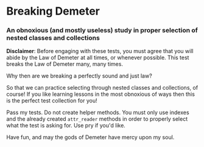 # Breaking Demeter

### An obnoxious (and mostly useless) study in proper selection of nested classes and collections

**Disclaimer**: Before engaging with these tests, you must agree that you will abide by the Law of Demeter at all times, or whenever possible. This test breaks the Law of Demeter many, many times.

Why then are we breaking a perfectly sound and just law?

So that we can practice selecting through nested classes and collections, of course! If you like learning lessons in the most obnoxious of ways then this is the perfect test collection for you!

Pass my tests. Do not create helper methods. You must only use indexes and the already created `attr_reader` methods in order to properly select what the test is asking for. Use pry if you'd like.

Have fun, and may the gods of Demeter have mercy upon my soul.
